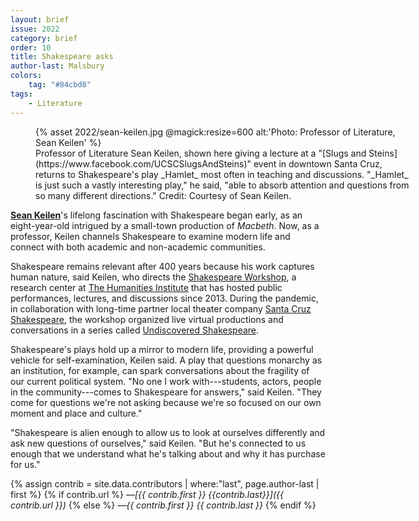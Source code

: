 ```yaml
---
layout: brief
issue: 2022
category: brief
order: 10
title: Shakespeare asks
author-last: Malsbury
colors:
    tag: "#84cbd8"
tags:
    - Literature
---
```

<figure class="briefs-full" style="width:600px">
  {% asset 2022/sean-keilen.jpg @magick:resize=600 alt:'Photo: Professor of Literature, Sean Keilen' %}<figcaption markdown="span">Professor of Literature Sean Keilen, shown here giving a lecture at a "[Slugs and Steins](https://www.facebook.com/UCSCSlugsAndSteins)" event in downtown Santa Cruz, returns to Shakespeare's play _Hamlet_ most often in teaching and discussions. "_Hamlet_ is just such a vastly interesting play," he said, "able to absorb attention and questions from so many different directions." Credit: Courtesy of Sean Keilen.</figcaption>
</figure>

[**Sean Keilen**](https://humanities.ucsc.edu/academics/faculty/regular-faculty.php?uid=keilen)'s lifelong fascination with Shakespeare began early, as an eight-year-old intrigued by a small-town production of *Macbeth*. Now, as a professor, Keilen channels Shakespeare to examine modern life and connect with both academic and non-academic communities.

Shakespeare remains relevant after 400 years because his work captures human nature, said Keilen, who directs the [Shakespeare Workshop](https://thi.ucsc.edu/centers/shakespeare-workshop/), a research center at [The Humanities Institute](https://thi.ucsc.edu/about) that has hosted public performances, lectures, and discussions since 2013. During the pandemic, in collaboration with long-time partner local theater company [Santa Cruz Shakespeare](https://santacruzshakespeare.org/?utm_source=googleads&utm_medium=cpc&utm_campaign=brand&utm_adgroup=santa%20cruz%20shakespeare&gclid=CjwKCAiAg6yRBhBNEiwAeVyL0HOxKuYpaJrD7jHMdgYYfK5ejIfX3ahXLTjuLcL9696PwMkZ77NJOBoCR_cQAvD_BwE), the workshop organized live virtual productions and conversations in a series called [Undiscovered Shakespeare](https://news.ucsc.edu/2020/06/shakespeare-virtual-series.html).

Shakespeare's plays hold up a mirror to modern life, providing a powerful vehicle for self-examination, Keilen said. A play that questions monarchy as an institution, for example, can spark conversations about the fragility of our current political system. "No one I work with---students, actors, people in the community---comes to Shakespeare for answers," said Keilen. "They come for questions we\'re not asking because we\'re so focused on our own moment and place and culture."

"Shakespeare is alien enough to allow us to look at ourselves differently and ask new questions of ourselves," said Keilen. "But he\'s connected to us enough that we understand what he\'s talking about and why it has purchase for us."

{% assign contrib = site.data.contributors | where:"last", page.author-last | first %}
{% if contrib.url %}
*&mdash;[{{ contrib.first }} {{contrib.last}}]({{ contrib.url }})*
{% else %}
*&mdash;{{ contrib.first }} {{ contrib.last }}*
{% endif %}
